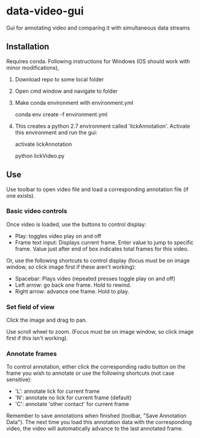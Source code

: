 # data-video-gui
Gui for annotating video and comparing it with simultaneous data streams

## Installation
Requires conda. Following instructions for Windows (OS should work with minor modifications),

1) Download repo to some local folder

2) Open cmd window and navigate to folder

3) Make conda environment with environment.yml

    conda env create -f environment.yml
   
4) This creates a python 2.7 environment called 'lickAnnotation'. Activate this environment and run the gui:
    
    activate lickAnnotation
    
    python lickVideo.py
    
## Use

Use toolbar to open video file and load a corresponding annotation file (if one exists).

### Basic video controls
Once video is loaded, use the buttons to control display:

* Play: toggles video play on and off
* Frame text input: Displays current frame. Enter value to jump to specific frame. Value just after end of box indicates total frames for this video.

Or, use the following shortcuts to control display (focus must be on image window, so click image first if these aren't working):

* Spacebar: Plays video (repeated presses toggle play on and off)
* Left arrow: go back one frame. Hold to rewind.
* Right arrow: advance one frame. Hold to play.

### Set field of view
Click the image and drag to pan. 

Use scroll wheel to zoom. (Focus must be on image window, so click image first if this isn't working).


### Annotate frames
To control annotation, either click the corresponding radio button on the frame you wish to annotate or use the following shortcuts (not case sensitive):

* 'L': annotate lick for current frame
* 'N': annotate no lick for current frame (default)
* 'C': annotate 'other contact' for current frame

Remember to save annotations when finished (toolbar, "Save Annotation Data"). The next time you load this annotation data with the corresponding video, the video will automatically advance to the last annotated frame.
